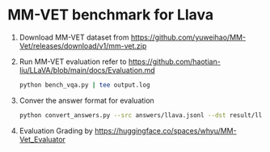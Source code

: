 # MM-VET benchmark for Llava

1. Download MM-VET dataset from https://github.com/yuweihao/MM-Vet/releases/download/v1/mm-vet.zip

2. Run MM-VET evaluation refer to https://github.com/haotian-liu/LLaVA/blob/main/docs/Evaluation.md
   ```bash
   python bench_vqa.py | tee output.log
   ```
3. Conver the answer format for evaluation 
   ```bash
   python convert_answers.py --src answers/llava.jsonl --dst result/llava.json
   ```
4. Evaluation Grading by https://huggingface.co/spaces/whyu/MM-Vet_Evaluator

